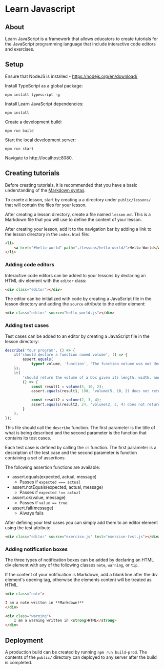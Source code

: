 # Learn Javascript

## About
Learn JavaScript is a framework that allows educators to create tutorials for 
the JavaScript programming language that include interactive code editors 
and exercises.

## Setup
Ensure that NodeJS is installed - https://nodejs.org/en/download/

Install TypeScript as a global package:
```
npm install typescript -g
```

Install Learn JavaScript dependencies:
```
npm install
```

Create a development build:
```
npm run build
```

Start the local development server:
```
npm run start
```

Navigate to http://localhost:8080.

## Creating tutorials

Before creating tutorials, it is recommended that you have a basic 
understanding of the [Markdown syntax](https://github.com/adam-p/markdown-here/wiki/Markdown-Cheatsheet).

To craete a lesson, start by creating a a directory under `public/lessons/` 
that will contain the files for your lesson. 

After creating a lesson directory, create a file named `lesson.md`. This is 
a Markdown file that you will use to define the content of your lesson.

After creating your lesson, add it to the navigation bar by adding a link to 
the lesson directory in the `index.html` file:
```html
<li>
    <a href="#hello-world" path="./lessons/hello-world/">Hello World</a>
</li>
```

### Adding code editors
Interactive code editors can be added to your lessons by declaring an HTML div 
element with the `editor` class:
```html
<div class="editor"></div>
```

The editor can be initialized with code by creating a JavaScript file in 
the lesson directory and adding the `source` attribute to the editor element:
```html
<div class="editor" source="hello_world.js"></div>
```

### Adding test cases
Test cases can be added to an editor by creating a JavaScript file in the 
lesson directory:

```js
describe('Your program', () => {
    it('should declare a function named volume', () => {
        assert.equals(
            typeof volume, 'function', 'The function volume was not declared');
    });
    it(
        'should return the volume of a box given its length, width, and height',
        () => {
            const result1 = volume(5, 10, 2);
            assert.equals(result1, 100, 'volume(5, 10, 2) does not return 100');

            const result2 = volume(2, 3, 4);
            assert.equals(result2, 24, 'volume(2, 3, 4) does not return 24');
        }
    );
});
```

This file should call the `describe` function. The first parameter is the title 
of what is being described and the second parameter is the function that 
contains its test cases.

Each test case is defined by calling the `it` function. The first parameter 
is a description of the test case and the second parameter is function 
containing a set of assertions.

The following assertion functions are available:

- assert.equals(expected, actual, message)
    - Passes if `expected === actual`
- assert.notEquals(expected, actual, message)
    - Passes if `expected !== actual`
- assert.ok(value, message)
    - Passes if `value == true`
- assert.fail(message)
    - Always fails

After defining your test cases you can simply add them to an editor element 
using the test attribute
```html
<div class="editor" source="exercise.js" test="exercise-test.js"></div>
```

### Adding notification boxes

The three types of notification boxes can be added by declaring an HTML div 
element with any of the following classes `note`, `warning`, or `tip`.

If the content of your notification is Markdown, add a blank line after the 
div element's opening tag, otherwise the elements content will be treated as 
HTML.

```html
<div class="note">

I am a note written in **Markdown!**
</div>

<div class="warning">
    I am a warning written in <strong>HTML</strong>
</div>
```

## Deployment
A production build can be created by running `npm run build-prod`. The contents 
of the `public/` directory can deployed to any server after the build is 
completed.